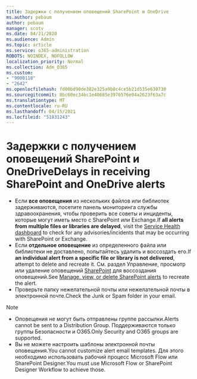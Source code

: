 ```yaml
---
title: Задержки с получением оповещений SharePoint и OneDrive
ms.author: pebaum
author: pebaum
manager: scotv
ms.date: 04/21/2020
ms.audience: Admin
ms.topic: article
ms.service: o365-administration
ROBOTS: NOINDEX, NOFOLLOW
localization_priority: Normal
ms.collection: Adm_O365
ms.custom:
- "9000118"
- "2642"
ms.openlocfilehash: fd00bd90de382e325a9b8c4ce5b21d535e630730
ms.sourcegitcommit: 8bc60ec34bc1e40685e3976576e04a2623f63a7c
ms.translationtype: MT
ms.contentlocale: ru-RU
ms.lasthandoff: 04/15/2021
ms.locfileid: "51831243"
---
```

# <a name="delays-in-receiving-sharepoint-and-onedrive-alerts"></a><span data-ttu-id="6ff19-102">Задержки с получением оповещений SharePoint и OneDrive</span><span class="sxs-lookup"><span data-stu-id="6ff19-102">Delays in receiving SharePoint and OneDrive alerts</span></span>

- <span data-ttu-id="6ff19-103">Если **все оповещения** из нескольких файлов или библиотек [](https://portal.office.com/adminportal/home?ref=/servicehealth) задерживаются, посетите панель мониторинга службы здравоохранения, чтобы проверить все советы и инциденты, которые могут иметь место с SharePoint или Exchange.</span><span class="sxs-lookup"><span data-stu-id="6ff19-103">If **all alerts from multiple files or libraries are delayed**, visit the [Service Health dashboard](https://portal.office.com/adminportal/home?ref=/servicehealth) to check for any advisories/incidents that may be occurring with SharePoint or Exchange.</span></span>
- <span data-ttu-id="6ff19-104">Если **отдельное оповещение** из определенного файла или библиотеки не доставлено, попытайтесь удалить и воссоздать его.</span><span class="sxs-lookup"><span data-stu-id="6ff19-104">If **an individual alert from a specific file or library is not delivered**, attempt to delete and recreate it.</span></span> <span data-ttu-id="6ff19-105">См. раздел Управление, просмотр или удаление оповещений [SharePoint](https://support.microsoft.com/office/99dfb19c-9a90-4a8c-aba1-aa8c8afb0de2) для воссоздания оповещений.</span><span class="sxs-lookup"><span data-stu-id="6ff19-105">See [Manage, view, or delete SharePoint alerts](https://support.microsoft.com/office/99dfb19c-9a90-4a8c-aba1-aa8c8afb0de2) to recreate the alert.</span></span>
- <span data-ttu-id="6ff19-106">Проверьте папку нежелательной почты или нежелательной почты в электронной почте.</span><span class="sxs-lookup"><span data-stu-id="6ff19-106">Check the Junk or Spam folder in your email.</span></span>

> [!NOTE]
> - <span data-ttu-id="6ff19-107">Оповещения не могут быть отправлены группе рассылки.</span><span class="sxs-lookup"><span data-stu-id="6ff19-107">Alerts cannot be sent to a Distribution Group.</span></span> <span data-ttu-id="6ff19-108">Поддерживаются только группы Безопасности и O365.</span><span class="sxs-lookup"><span data-stu-id="6ff19-108">Only Security and O365 groups are supported.</span></span>
> - <span data-ttu-id="6ff19-109">Вы не можете настроить шаблоны электронной почты оповещения.</span><span class="sxs-lookup"><span data-stu-id="6ff19-109">You cannot customize alert email templates.</span></span> <span data-ttu-id="6ff19-110">Для этого необходимо использовать рабочий процесс Microsoft Flow или SharePoint Designer.</span><span class="sxs-lookup"><span data-stu-id="6ff19-110">You must use Microsoft Flow or SharePoint Designer Workflow to achieve those.</span></span>
